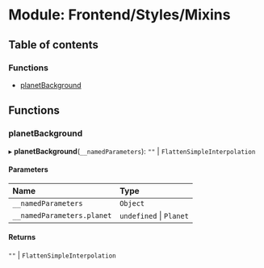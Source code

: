 # Module: Frontend/Styles/Mixins

## Table of contents

### Functions

- [planetBackground](Frontend_Styles_Mixins.md#planetbackground)

## Functions

### planetBackground

▸ **planetBackground**(`__namedParameters`): `""` \| `FlattenSimpleInterpolation`

#### Parameters

| Name                       | Type                    |
| :------------------------- | :---------------------- |
| `__namedParameters`        | `Object`                |
| `__namedParameters.planet` | `undefined` \| `Planet` |

#### Returns

`""` \| `FlattenSimpleInterpolation`
